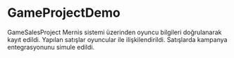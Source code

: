 # GameProjectDemo
GameSalesProject
Mernis sistemi üzerinden oyuncu bilgileri doğrulanarak kayıt edildi.
Yapılan satışlar oyuncular ile ilişkilendirildi.
Satışlarda kampanya entegrasyonunu simule edildi.
